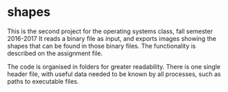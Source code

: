 # shapes
This is the second project for the operating systems class, fall semester 2016-2017
It reads a binary file as input, and exports images showing the shapes that can be found in those binary files.
The functionality is described on the assignment file.

The code is organised in folders for greater readability. There is one single header file, with useful data needed to be known by all processes, such as paths to executable files.
